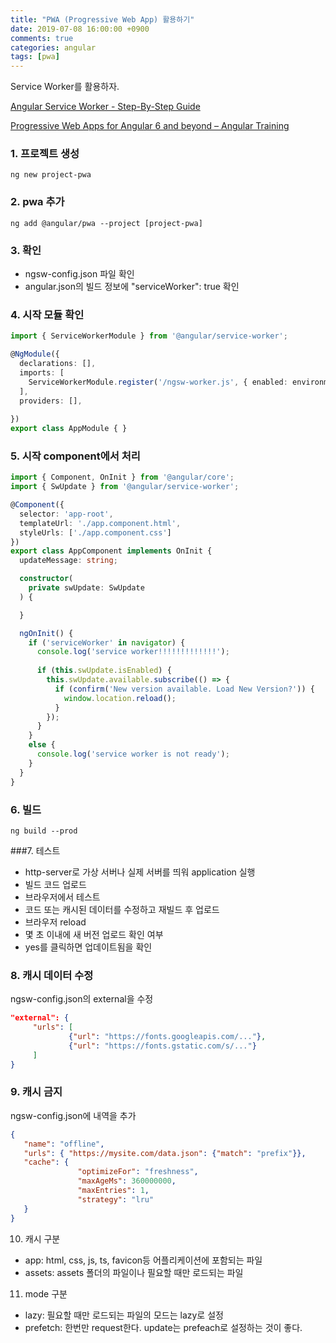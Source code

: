 ```yaml
---
title: "PWA (Progressive Web App) 활용하기"
date: 2019-07-08 16:00:00 +0900
comments: true
categories: angular
tags: [pwa]
---
```




Service Worker를 활용하자.

[Angular Service Worker - Step-By-Step Guide](https://blog.angular-university.io/angular-service-worker/)

[Progressive Web Apps for Angular 6 and beyond – Angular Training](https://blog.angulartraining.com/progressive-web-apps-for-angular-6-and-beyond-f7e4b9a2f9fa)

### 1. 프로젝트 생성

```
ng new project-pwa
```

### 2. pwa 추가

```
ng add @angular/pwa --project [project-pwa]
```


### 3. 확인
- ngsw-config.json 파일 확인
- angular.json의 빌드 정보에 "serviceWorker": true 확인


### 4.  시작 모듈 확인

```ts
import { ServiceWorkerModule } from '@angular/service-worker';

@NgModule({
  declarations: [],
  imports: [
    ServiceWorkerModule.register('/ngsw-worker.js', { enabled: environment.production })
  ],
  providers: [],
  
})
export class AppModule { }
```


### 5.  시작 component에서 처리

```ts
import { Component, OnInit } from '@angular/core';
import { SwUpdate } from '@angular/service-worker';

@Component({
  selector: 'app-root',
  templateUrl: './app.component.html',
  styleUrls: ['./app.component.css']
})
export class AppComponent implements OnInit {
  updateMessage: string;

  constructor(
    private swUpdate: SwUpdate
  ) {

  }

  ngOnInit() {
    if ('serviceWorker' in navigator) {
      console.log('service worker!!!!!!!!!!!!!');
      
      if (this.swUpdate.isEnabled) {
        this.swUpdate.available.subscribe(() => {
          if (confirm('New version available. Load New Version?')) {
            window.location.reload();
          }
        });
      }
    }
    else {
      console.log('service worker is not ready');
    }
  }
}

```

### 6.  빌드

```
ng build --prod
```


###7.  테스트
- http-server로 가상 서버나 실제 서버를 띄워 application 실행
- 빌드 코드 업로드
- 브라우저에서 테스트
- 코드 또는 캐시된 데이터를 수정하고 재빌드 후 업로드
- 브라우저 reload
- 몇 초 이내에 새 버전 업로드 확인 여부
- yes를 클릭하면 업데이트됨을 확인


### 8.  캐시 데이터 수정
ngsw-config.json의 external을 수정

```json
"external": {         
     "urls": [
             {"url": "https://fonts.googleapis.com/..."},
             {"url": "https://fonts.gstatic.com/s/..."}         
     ]     
}
````


### 9. 캐시 금지

ngsw-config.json에 내역을 추가

```json
{                 
   "name": "offline",
   "urls": { "https://mysite.com/data.json": {"match": "prefix"}},
   "cache": { 
               "optimizeFor": "freshness",
               "maxAgeMs": 360000000,                     
               "maxEntries": 1,                     
               "strategy": "lru"  
   }             
}
```

10. 캐시 구분
- app: html, css, js, ts, favicon등 어플리케이션에 포함되는 파일
- assets: assets 폴더의 파일이나 필요할 때만 로드되는 파일


11. mode 구분
- lazy: 필요할 때만 로드되는 파일의 모드는 lazy로 설정
- prefetch: 한번만 request한다. update는 prefeach로 설정하는 것이 좋다.





